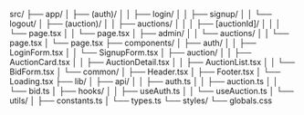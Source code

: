 src/
├── app/
│   ├── (auth)/
│   │   ├── login/
│   │   ├── signup/
│   │   └── logout/
│   ├── (auction)/
│   │   ├── auctions/
│   │   │   ├── [auctionId]/
│   │   │   └── page.tsx
│   │   └── page.tsx
│   ├── admin/
│   │   └── auctions/
│   │       └── page.tsx
│   └── page.tsx
├── components/
│   ├── auth/
│   │   ├── LoginForm.tsx
│   │   └── SignupForm.tsx
│   ├── auction/
│   │   ├── AuctionCard.tsx
│   │   ├── AuctionDetail.tsx
│   │   ├── AuctionList.tsx
│   │   └── BidForm.tsx
│   └── common/
│       ├── Header.tsx
│       ├── Footer.tsx
│       └── Loading.tsx
├── lib/
│   ├── api/
│   │   ├── auth.ts
│   │   ├── auction.ts
│   │   └── bid.ts
│   ├── hooks/
│   │   ├── useAuth.ts
│   │   └── useAuction.ts
│   └── utils/
│       ├── constants.ts
│       └── types.ts
└── styles/
    └── globals.css